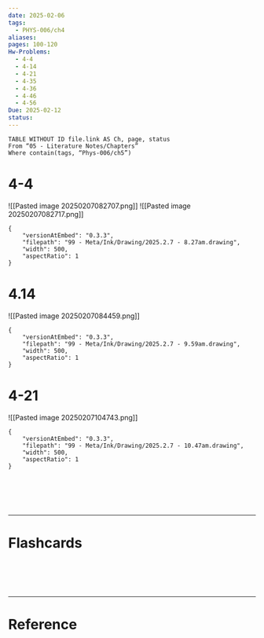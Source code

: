 ```yaml
---
date: 2025-02-06
tags:
  - PHYS-006/ch4
aliases: 
pages: 100-120
Hw-Problems:
  - 4-4
  - 4-14
  - 4-21
  - 4-35
  - 4-36
  - 4-46
  - 4-56
Due: 2025-02-12
status:
---
```

```dataview
TABLE WITHOUT ID file.link AS Ch, page, status
From “05 - Literature Notes/Chapters”
Where contain(tags, “Phys-006/ch5”)
```
# 4-4
![[Pasted image 20250207082707.png]]
![[Pasted image 20250207082717.png]]

```handdrawn-ink
{
	"versionAtEmbed": "0.3.3",
	"filepath": "99 - Meta/Ink/Drawing/2025.2.7 - 8.27am.drawing",
	"width": 500,
	"aspectRatio": 1
}
```

# 4.14
![[Pasted image 20250207084459.png]]

```handdrawn-ink
{
	"versionAtEmbed": "0.3.3",
	"filepath": "99 - Meta/Ink/Drawing/2025.2.7 - 9.59am.drawing",
	"width": 500,
	"aspectRatio": 1
}
```

# 4-21
![[Pasted image 20250207104743.png]]

```handdrawn-ink
{
	"versionAtEmbed": "0.3.3",
	"filepath": "99 - Meta/Ink/Drawing/2025.2.7 - 10.47am.drawing",
	"width": 500,
	"aspectRatio": 1
}
```


# ‌
---
# Flashcards


# ‌
---
# Reference
